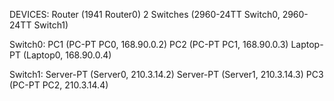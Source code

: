 DEVICES:
Router (1941 Router0)
2 Switches (2960-24TT Switch0, 2960-24TT Switch1)

Switch0:
PC1 (PC-PT PC0, 168.90.0.2)
PC2 (PC-PT PC1, 168.90.0.3)
Laptop-PT (Laptop0, 168.90.0.4)

Switch1:
Server-PT (Server0, 210.3.14.2)
Server-PT (Server1, 210.3.14.3)
PC3 (PC-PT PC2, 210.3.14.4)
